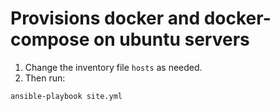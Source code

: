# Provisions docker and docker-compose on ubuntu servers

1. Change the inventory file `hosts` as needed.
2. Then run:

```
ansible-playbook site.yml
```